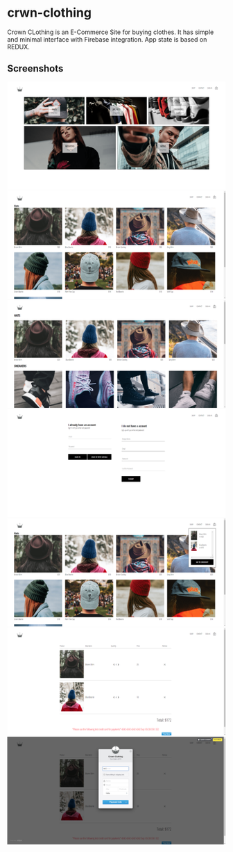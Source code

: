 # crwn-clothing

Crown CLothing is an E-Commerce Site for buying clothes. It has simple and minimal interface with Firebase integration.
App state is based on REDUX.

## Screenshots
<p>
  <img src="https://raw.githubusercontent.com/smishra0722/crwn-clothing/master/screenshots/SS1.png">
  <img src="https://raw.githubusercontent.com/smishra0722/crwn-clothing/master/screenshots/SS2.png">
  <img src="https://raw.githubusercontent.com/smishra0722/crwn-clothing/master/screenshots/SS3.png">
  <img src="https://raw.githubusercontent.com/smishra0722/crwn-clothing/master/screenshots/SS4.png">
  <img src="https://raw.githubusercontent.com/smishra0722/crwn-clothing/master/screenshots/SS5.png">
  <img src="https://raw.githubusercontent.com/smishra0722/crwn-clothing/master/screenshots/SS6.png">
  <img src="https://raw.githubusercontent.com/smishra0722/crwn-clothing/master/screenshots/Screenshot%202021-02-09%20152701.png">
</p>

